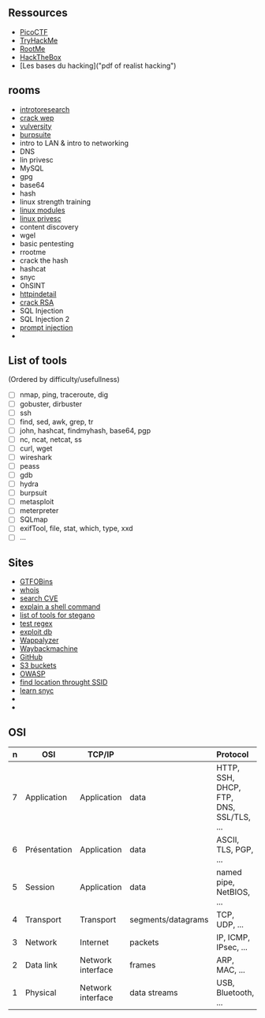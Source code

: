 
## Ressources

- [PicoCTF](https://picoctf.org/ "CTF easy")
- [TryHackMe](https://tryhackme.com/dashboard "CTF medium")
- [RootMe](https://www.root-me.org/ "CTF hard")
- [HackTheBox](https://www.hackthebox.com/ "CTF realist")
- [Les bases du hacking]("pdf of realist hacking")

## rooms

- [introtoresearch](https://tryhackme.com/room/introtoresearch)
- [crack wep](https://www.youtube.com/watch?v=rJXQYmG5uNY)
- [vulversity](https://tryhackme.com/room/vulnversity)
- [burpsuite](https://tryhackme.com/room/burpsuitebasics)
- intro to LAN & intro to networking
- DNS
- lin privesc
- MySQL
- gpg
- base64
- hash
- linux strength training
- [linux modules](https://tryhackme.com/room/linuxmodules)
- [linux privesc](https://tryhackme.com/room/linuxprivesc "very intresting room")
- content discovery
- wgel
- basic pentesting
- rrootme
- crack the hash
- hashcat
- snyc
- OhSINT
- [httpindetail](https://tryhackme.com/room/httpindetail)
- [crack RSA](https://tryhackme.com/room/encryptioncrypto101)
- SQL Injection
- SQL Injection 2
- [prompt injection](https://www.youtube.com/watch?v=Sv5OLj2nVAQ)
- 

## List of tools
(Ordered by difficulty/usefullness)

- [ ] nmap, ping, traceroute, dig
- [ ] gobuster, dirbuster
- [ ] ssh
- [ ] find, sed, awk, grep, tr
- [ ] john, hashcat, findmyhash, base64, pgp
- [ ] nc, ncat, netcat, ss
- [ ] curl, wget
- [ ] wireshark
- [ ] peass
- [ ] gdb
- [ ] hydra
- [ ] burpsuit
- [ ] metasploit
- [ ] meterpreter
- [ ] SQLmap
- [ ] exifTool, file, stat, which, type, xxd
- [ ] ...

## Sites

- [GTFOBins](https://gtfobins.github.io/)
- [whois](https://www.whois.com/whois/)
- [search CVE](https://nvd.nist.gov/vuln/search)
- [explain a shell command](https://explainshell.com/)
- [list of tools for stegano](https://0xrick.github.io/lists/stego/)
- [test regex](https://regex101.com/)
- [exploit db](https://www.exploit-db.com/)
- [Wappalyzer](https://www.wappalyzer.com/ "Online tool to know the framework, the Content Management System (CMS), payment processor, etc")
- [Waybackmachine](https://archive.org/web/ "Archives of the web")
- [GitHub](https://github.com/)
- [S3 buckets](http(s)://{name}.s3.amazonaws.com "{name} is decided by the owner")
- [OWASP](https://wiki.owasp.org/index.php/OWASP_favicon_database)
- [find location throught SSID](wigle.net)
- [learn snyc](https://learn.snyk.io/lessons/directory-traversal/javascript/)
- []()
- []()

## OSI

| n     | OSI           | TCP/IP            |                     | Protocol                                |
| ---:  | ---           | ---               | ---                 | :---                                    |
| 7     | Application   | Application       | data                | HTTP, SSH, DHCP, FTP, DNS, SSL/TLS, ... |
| 6     | Présentation  | Application       | data                | ASCII, TLS, PGP, ...                    |
| 5     | Session       | Application       | data                | named pipe, NetBIOS, ...                |
| 4     | Transport     | Transport         | segments/datagrams  | TCP, UDP, ...                           |
| 3     | Network       | Internet          | packets             | IP, ICMP, IPsec, ...                    |
| 2     | Data link     | Network interface | frames              | ARP, MAC, ...                           |
| 1     | Physical      | Network interface | data streams        | USB, Bluetooth, ...                     |




